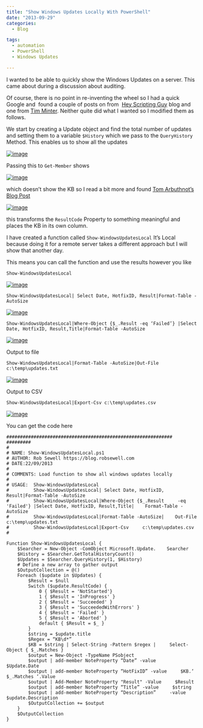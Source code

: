 ```yaml
---
title: "Show Windows Updates Locally With PowerShell"
date: "2013-09-29" 
categories:
  - Blog

tags:
  - automation
  - PowerShell
  - Windows Updates

---
```

I wanted to be able to quickly show the Windows Updates on a server. This came about during a discussion about auditing.

Of course, there is no point in re-inventing the wheel so I had a quick Google and  found a couple of posts on from  [Hey Scripting Guy](http://blogs.technet.com/b/heyscriptingguy/archive/2009/03/09/how-can-i-list-all-updates-that-have-been-added-to-a-computer.aspx) blog and one from [Tim Minter](http://blogs.technet.com/b/tmintner/archive/2006/07/07/440729.aspx). Neither quite did what I wanted so I modified them as follows.

We start by creating a Update object and find the total number of updates and setting them to a variable `$History` which we pass to the `QueryHistory` Method. This enables us to show all the updates

[![image](https://blog.robsewell.com/assets/uploads/2013/09/image100.png)](https://blog.robsewell.com/assets/uploads/2013/09/image100.png)

Passing this to `Get-Member` shows

[![image](https://blog.robsewell.com/assets/uploads/2013/09/image101.png)](https://blog.robsewell.com/assets/uploads/2013/09/image101.png)

which doesn’t show the KB so I read a bit more and found [Tom Arbuthnot’s Blog Post](http://lyncdup.com/2013/09/list-all-microsoftwindows-updates-with-powershell-sorted-by-kbhotfixid-get-microsoftupdate/?utm_source=rss&utm_medium=rss&utm_campaign=list-all-microsoftwindows-updates-with-powershell-sorted-by-kbhotfixid-get-microsoftupdate&utm_source=feedburner&utm_medium=feed&utm_campaign=Feed%3A+LyncdUp+%28Lync%27d+Up%29)

[![image](https://blog.robsewell.com/assets/uploads/2013/09/image102.png)](https://blog.robsewell.com/assets/uploads/2013/09/image102.png)

this transforms the `ResultCode` Property to something meaningful and places the KB in its own column.

I have created a function called `Show-WindowsUpdatesLocal` It’s Local because doing it for a remote server takes a different approach but I will show that another day.

This means you can call the function and use the results however you like

    Show-WindowsUpdatesLocal

[![image](https://blog.robsewell.com/assets/uploads/2013/09/image103.png)](https://blog.robsewell.com/assets/uploads/2013/09/image103.png)

    Show-WindowsUpdatesLocal| Select Date, HotfixID, Result|Format-Table -AutoSize

[![image](https://blog.robsewell.com/assets/uploads/2013/09/image104.png)](https://blog.robsewell.com/assets/uploads/2013/09/image104.png)

    Show-WindowsUpdatesLocal|Where-Object {$_.Result -eq ‘Failed’} |Select Date, HotfixID, Result,Title|Format-Table -AutoSize

[![image](https://blog.robsewell.com/assets/uploads/2013/09/image105.png)](https://blog.robsewell.com/assets/uploads/2013/09/image105.png)

Output to file 

    Show-WindowsUpdatesLocal|Format-Table -AutoSize|Out-File c:\temp\updates.txt

[![image](https://blog.robsewell.com/assets/uploads/2013/09/image106.png)](https://blog.robsewell.com/assets/uploads/2013/09/image106.png)

Output to CSV 

    Show-WindowsUpdatesLocal|Export-Csv c:\temp\updates.csv

[![image](https://blog.robsewell.com/assets/uploads/2013/09/image107.png)](https://blog.robsewell.com/assets/uploads/2013/09/image107.png)

You can get the code here

    #############################################################    #########
    #
    # NAME: Show-WindowsUpdatesLocal.ps1
    # AUTHOR: Rob Sewell https://blog.robsewell.com
    # DATE:22/09/2013
    #
    # COMMENTS: Load function to show all windows updates locally
    #
    # USAGE:  Show-WindowsUpdatesLocal
    #         Show-WindowsUpdatesLocal| Select Date, HotfixID,     Result|Format-Table -AutoSize
    #         Show-WindowsUpdatesLocal|Where-Object {$_.Result     -eq 'Failed'} |Select Date, HotfixID, Result,Title|    Format-Table -AutoSize
    #         Show-WindowsUpdatesLocal|Format-Table -AutoSize|    Out-File c:\temp\updates.txt
    #         Show-WindowsUpdatesLocal|Export-Csv     c:\temp\updates.csv
    #        
    
    Function Show-WindowsUpdatesLocal {
        $Searcher = New-Object -ComObject Microsoft.Update.    Searcher
        $History = $Searcher.GetTotalHistoryCount()
        $Updates = $Searcher.QueryHistory(1, $History)
        # Define a new array to gather output
        $OutputCollection = @() 
        Foreach ($update in $Updates) {
            $Result = $null
            Switch ($update.ResultCode) {
                0 { $Result = 'NotStarted'}
                1 { $Result = 'InProgress' }
                2 { $Result = 'Succeeded' }
                3 { $Result = 'SucceededWithErrors' }
                4 { $Result = 'Failed' }
                5 { $Result = 'Aborted' }
                default { $Result = $_ }
            }
            $string = $update.title
            $Regex = “KB\d*”
            $KB = $string | Select-String -Pattern $regex |     Select-Object { $_.Matches }
            $output = New-Object -TypeName PSobject
            $output | add-member NoteProperty “Date” -value     $Update.Date
            $output | add-member NoteProperty “HotFixID” -value     $KB.‘ $_.Matches ‘.Value
            $output | Add-Member NoteProperty "Result" -Value     $Result
            $output | add-member NoteProperty “Title” -value     $string
            $output | add-member NoteProperty “Description”     -value $update.Description
            $OutputCollection += $output
        }
        $OutputCollection
    }
